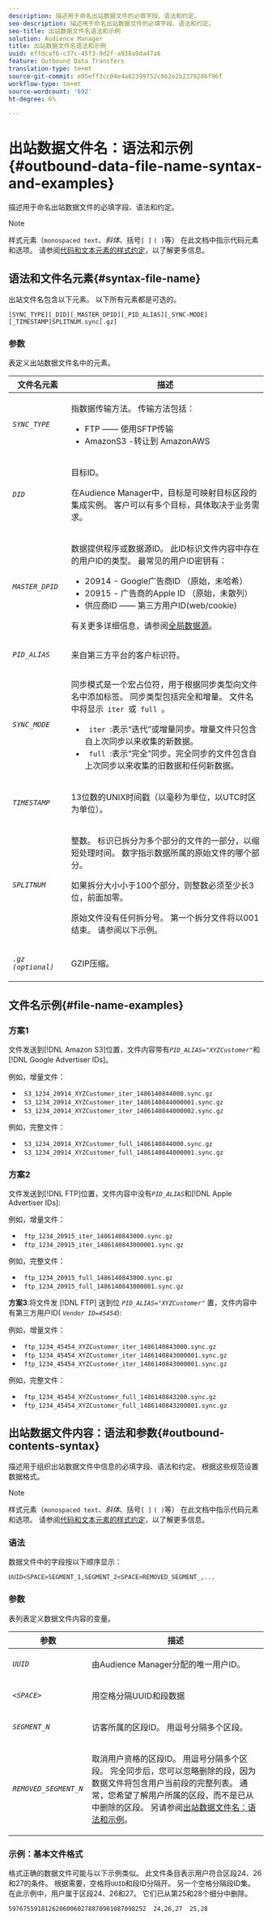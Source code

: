 ```yaml
---
description: 描述用于命名出站数据文件的必填字段、语法和约定。
seo-description: 描述用于命名出站数据文件的必填字段、语法和约定。
seo-title: 出站数据文件名语法和示例
solution: Audience Manager
title: 出站数据文件名语法和示例
uuid: effdcaf6-c37c-45f3-9d2f-a938a9da47a6
feature: Outbound Data Transfers
translation-type: tm+mt
source-git-commit: e05eff3cc04e4a82399752c862e2b2370286f96f
workflow-type: tm+mt
source-wordcount: '692'
ht-degree: 6%

---
```



# 出站数据文件名：语法和示例{#outbound-data-file-name-syntax-and-examples}

描述用于命名出站数据文件的必填字段、语法和约定。

<!-- c_name_reqs_outbound.xml -->

>[!NOTE]
>
>样式元素（`monospaced text`、*斜体*、括号`[ ]` `( )`等） 在此文档中指示代码元素和选项。 请参阅[代码和文本元素的样式约定](../../../reference/code-style-elements.md)，以了解更多信息。

## 语法和文件名元素{#syntax-file-name}

出站文件名包含以下元素。 以下所有元素都是可选的。

```
[SYNC_TYPE][_DID][_MASTER_DPID][_PID_ALIAS][_SYNC-MODE][_TIMESTAMP]SPLITNUM.sync[.gz]
```

### 参数

表定义出站数据文件名中的元素。

<table id="table_1EA97D75004148CE85F702427DB7E97A"> 
 <thead> 
  <tr> 
   <th colname="col1" class="entry"> 文件名元素 </th> 
   <th colname="col2" class="entry"> 描述 </th> 
  </tr> 
 </thead>
 <tbody> 
  <tr> 
   <td colname="col1"> <p> <code><i>SYNC_TYPE </i></code> </p> </td> 
   <td colname="col2"> <p>指数据传输方法。 传输方法包括： </p> 
    <ul id="ul_4E0CFC7A34E04E2FA216A07E3654D6EE"> 
     <li id="li_0066B99222A64BE9975AE2E91511FB77">FTP —— 使用SFTP传输 </li> 
     <li id="li_646767FE8AD247B88D0DD5461349F019"> <span class="keyword"> AmazonS3  </span> -转让到 <span class="keyword"> AmazonAWS  </span> </li> 
    </ul> </td> 
  </tr> 
  <tr> 
   <td colname="col1"> <p> <code><i>DID </i></code> </p> </td> 
   <td colname="col2"> <p>目标ID。 </p> <p>在<span class="keyword">Audience Manager</span>中，目标是可映射目标区段的集成实例。 客户可以有多个目标，具体取决于业务需求。 </p> </td> 
  </tr> 
  <tr> 
   <td colname="col1"> <p> <code><i>MASTER_DPID </i></code> </p> </td> 
   <td colname="col2"> <p>数据提供程序或数据源ID。 此ID标识文件内容中存在的用户ID的类型。 最常见的用户ID密钥有： </p> <p> 
     <ul id="ul_CC22D019ECED4B17A7695708001F2C1B"> 
      <li id="li_94DAFA169380405981AFEF1B581997E6">20914 - <span class="keyword"> Google广告商ID </span>（原始，未哈希） </li> 
      <li id="li_DE74BE06331C49CF87606A192D815B96">20915 - <span class="keyword">广告商的Apple ID </span>（原始，未散列） </li> 
      <li id="li_E0A033FEC3174EF08E93EB7C65266337">供应商ID —— 第三方用户ID(web/cookie) </li> 
     </ul> </p> <p>有关更多详细信息，请参阅<a href="https://docs.adobe.com/content/help/en/audience-manager/user-guide/features/data-sources/global-data-sources.html">全局数据源</a>。</p></td> 
  </tr> 
  <tr> 
   <td colname="col1"> <p> <code><i>PID_ALIAS </i></code> </p> </td> 
   <td colname="col2"> 来自第三方平台的客户标识符。 </td> 
  </tr> 
  <tr> 
   <td colname="col1"> <p> <code><i>SYNC_MODE </i></code> </p> </td> 
   <td colname="col2"> <p>同步模式是一个宏占位符，用于根据同步类型向文件名中添加标签。 同步类型包括完全和增量。 文件名中将显示<code> iter </code>或<code> full </code>。 </p> 
    <ul id="ul_3B3585CEF1434951B6FDCDD29E5013CD"> 
     <li id="li_947D94E9CFAC4041AC1AAEB191805529"> <code> iter </code>:表示“迭代”或增量同步。增量文件只包含自上次同步以来收集的新数据。 </li> 
     <li id="li_13ADB3B3346943DAA767A1F416482D3C"> <code> full </code>:表示“完全”同步。完全同步的文件包含自上次同步以来收集的旧数据和任何新数据。 </li> 
    </ul> </td> 
  </tr> 
  <tr> 
   <td colname="col1"> <p> <code><i>TIMESTAMP </i></code> </p> </td> 
   <td colname="col2"> <p>13位数的UNIX时间戳（以毫秒为单位，以UTC时区为单位）。 </p> </td> 
  </tr> 
  <tr> 
   <td colname="col1"> <p><code><i>SPLITNUM</i></code></p> </td> 
   <td colname="col2"> <p>整数。 标识已拆分为多个部分的文件的一部分，以缩短处理时间。 数字指示数据所属的原始文件的哪个部分。</p>  <p>如果拆分大小小于100个部分，则整数必须至少长3位，前面加零。</p>  <p>原始文件没有任何拆分号。 第一个拆分文件将以001结束。 请参阅以下示例。 </p> </td> 
  </tr> 
  <tr> 
   <td colname="col1"> <p> <code><i>.gz (optional) </i></code> </p> </td> 
   <td colname="col2"> <p>GZIP压缩。 </p> </td> 
  </tr> 
 </tbody> 
</table>

## 文件名示例{#file-name-examples}

### 方案1

文件发送到[!DNL Amazon S3]位置，文件内容带有&#x200B;*`PID_ALIAS="XYZCustomer"`*&#x200B;和[!DNL Google Advertiser IDs]。

例如，增量文件：

<ul class="simplelist"> 
 <li> <code> S3_1234_20914_XYZCustomer_iter_1486140844000.sync.gz </code> </li> 
 <li> <code> S3_1234_20914_XYZCustomer_iter_1486140844000001.sync.gz </code> </li> 
 <li> <code> S3_1234_20914_XYZCustomer_iter_1486140844000002.sync.gz </code> </li> 
</ul>

例如，完整文件：

<ul class="simplelist"> 
 <li> <code> S3_1234_20914_XYZCustomer_full_1486140844000.sync.gz </code> </li> 
 <li> <code> S3_1234_20914_XYZCustomer_full_1486140844000001.sync.gz </code> </li> 
</ul>

### 方案2

文件发送到[!DNL FTP]位置，文件内容中没有&#x200B;*`PID_ALIAS`*&#x200B;和[!DNL Apple Advertiser IDs]:

例如，增量文件：

<ul class="simplelist"> 
 <li> <code> ftp_1234_20915_iter_1486140843000.sync.gz </code> </li> 
 <li> <code> ftp_1234_20915_iter_1486140843000001.sync.gz </code> </li> 
</ul>

例如，完整文件：

<ul class="simplelist"> 
 <li> <code> ftp_1234_20915_full_1486140843000.sync.gz </code> </li> 
 <li> <code> ftp_1234_20915_full_1486140843000001.sync.gz </code> </li> 
</ul>

**方案3**:将文件发 [!DNL FTP] 送到位 *`PID_ALIAS="XYZCustomer"`* 置，文件内容中有第三方用户ID( *`Vendor ID=45454`*):

例如，增量文件：

<ul class="simplelist"> 
 <li> <code> ftp_1234_45454_XYZCustomer_iter_1486140843000.sync.gz </code> </li> 
 <li> <code> ftp_1234_45454_XYZCustomer_iter_1486140843000001.sync.gz </code> </li> 
 <li> <code> ftp_1234_45454_XYZCustomer_iter_1486140843000001.sync.gz </code> </li> 
</ul>

例如，完整文件：

<ul class="simplelist"> 
 <li> <code> ftp_1234_45454_XYZCustomer_full_1486140843200.sync.gz </code> </li> 
 <li> <code> ftp_1234_45454_XYZCustomer_full_1486140843200001.sync.gz </code> </li> 
</ul>

## 出站数据文件内容：语法和参数{#outbound-contents-syntax}

描述用于组织出站数据文件中信息的必填字段、语法和约定。 根据这些规范设置数据格式。

<!-- c_outbound_data_file.xml -->

>[!NOTE]
>
>样式元素（`monospaced text`、*斜体*、括号`[ ]` `( )`等） 在此文档中指示代码元素和选项。 请参阅[代码和文本元素的样式约定](../../../reference/code-style-elements.md)，以了解更多信息。

### 语法

数据文件中的字段按以下顺序显示：

`UUID<SPACE>SEGMENT_1,SEGMENT_2<SPACE>REMOVED_SEGMENT_,...`

### 参数

表列表定义数据文件内容的变量。

<table id="table_109BA747CFDA40108370EFEB208C7E11"> 
 <thead> 
  <tr> 
   <th colname="col1" class="entry"> 参数 </th> 
   <th colname="col2" class="entry"> 描述 </th> 
  </tr> 
 </thead>
 <tbody> 
  <tr> 
   <td colname="col1"> <p> <code><i>UUID </i></code> </p> </td> 
   <td colname="col2"> <p>由<span class="keyword">Audience Manager</span>分配的唯一用户ID。 </p> </td> 
  </tr> 
  <tr> 
   <td colname="col1"> <p> <code><i>&lt;SPACE&gt; </i></code> </p> </td> 
   <td colname="col2"> <p>用空格分隔UUID和段数据 </p> </td> 
  </tr> 
  <tr> 
   <td colname="col1"> <p> <code><i>SEGMENT_N </i></code> </p> </td> 
   <td colname="col2"> <p>访客所属的区段ID。 用逗号分隔多个区段。 </p> </td> 
  </tr> 
  <tr> 
   <td colname="col1"> <p> <code><i>REMOVED_SEGMENT_N </i></code> </p> </td> 
   <td colname="col2"> <p>取消用户资格的区段ID。 用逗号分隔多个区段。 完全同步后，您可以忽略删除的段，因为数据文件将包含用户当前段的完整列表。 通常，您希望了解用户所属的区段，而不是已从中删除的区段。 另请参阅<a href="../../../integration/receiving-audience-data/batch-outbound-transfers/outbound-file-name-contents.md#outbound-data-file-name-syntax-and-examples">出站数据文件名：语法和示例</a>。 </p> </td> 
  </tr> 
 </tbody> 
</table>

### 示例：基本文件格式

格式正确的数据文件可能与以下示例类似。 此文件条目表示用户符合区段24、26和27的条件。 根据需要，空格将`UUID`和段ID分隔开。 另一个空格分隔段ID集。 在此示例中，用户属于区段24、26和27。 它们已从第25和28个细分中删除。

```
59767559181262060060278870901087098252  24,26,27  25,28
```
